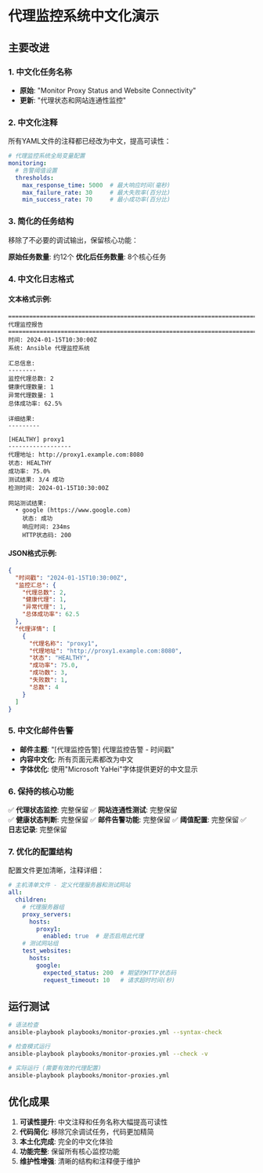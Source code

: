 # 代理监控系统中文化演示

## 主要改进

### 1. 中文化任务名称
- **原始**: "Monitor Proxy Status and Website Connectivity"
- **更新**: "代理状态和网站连通性监控"

### 2. 中文化注释
所有YAML文件的注释都已经改为中文，提高可读性：

```yaml
# 代理监控系统全局变量配置
monitoring:
  # 告警阈值设置
  thresholds:
    max_response_time: 5000  # 最大响应时间(毫秒)
    max_failure_rate: 30     # 最大失败率(百分比)
    min_success_rate: 70     # 最小成功率(百分比)
```

### 3. 简化的任务结构
移除了不必要的调试输出，保留核心功能：

**原始任务数量**: 约12个
**优化后任务数量**: 8个核心任务

### 4. 中文化日志格式

#### 文本格式示例:
```
===============================================================================
代理监控报告
===============================================================================
时间: 2024-01-15T10:30:00Z
系统: Ansible 代理监控系统

汇总信息:
--------
监控代理总数: 2
健康代理数量: 1
异常代理数量: 1
总体成功率: 62.5%

详细结果:
---------

[HEALTHY] proxy1
------------------
代理地址: http://proxy1.example.com:8080
状态: HEALTHY
成功率: 75.0%
测试结果: 3/4 成功
检测时间: 2024-01-15T10:30:00Z

网站测试结果:
  • google (https://www.google.com)
    状态: 成功
    响应时间: 234ms
    HTTP状态码: 200
```

#### JSON格式示例:
```json
{
  "时间戳": "2024-01-15T10:30:00Z",
  "监控汇总": {
    "代理总数": 2,
    "健康代理": 1,
    "异常代理": 1,
    "总体成功率": 62.5
  },
  "代理详情": [
    {
      "代理名称": "proxy1",
      "代理地址": "http://proxy1.example.com:8080",
      "状态": "HEALTHY",
      "成功率": 75.0,
      "成功数": 3,
      "失败数": 1,
      "总数": 4
    }
  ]
}
```

### 5. 中文化邮件告警

- **邮件主题**: "[代理监控告警] 代理监控告警 - 时间戳"
- **内容中文化**: 所有页面元素都改为中文
- **字体优化**: 使用"Microsoft YaHei"字体提供更好的中文显示

### 6. 保持的核心功能

✅ **代理状态监控**: 完整保留
✅ **网站连通性测试**: 完整保留  
✅ **健康状态判断**: 完整保留
✅ **邮件告警功能**: 完整保留
✅ **阈值配置**: 完整保留
✅ **日志记录**: 完整保留

### 7. 优化的配置结构

配置文件更加清晰，注释详细：

```yaml
# 主机清单文件 - 定义代理服务器和测试网站
all:
  children:
    # 代理服务器组
    proxy_servers:
      hosts:
        proxy1:
          enabled: true  # 是否启用此代理
    # 测试网站组  
    test_websites:
      hosts:
        google:
          expected_status: 200  # 期望的HTTP状态码
          request_timeout: 10   # 请求超时时间(秒)
```

## 运行测试

```bash
# 语法检查
ansible-playbook playbooks/monitor-proxies.yml --syntax-check

# 检查模式运行
ansible-playbook playbooks/monitor-proxies.yml --check -v

# 实际运行 (需要有效的代理配置)
ansible-playbook playbooks/monitor-proxies.yml
```

## 优化成果

1. **可读性提升**: 中文注释和任务名称大幅提高可读性
2. **代码简化**: 移除冗余调试任务，代码更加精简
3. **本土化完成**: 完全的中文化体验
4. **功能完整**: 保留所有核心监控功能
5. **维护性增强**: 清晰的结构和注释便于维护